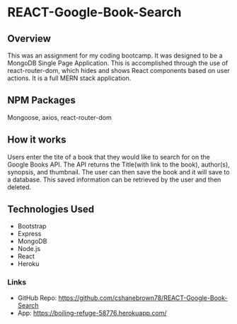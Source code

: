 # REACT-Google-Book-Search

## Overview
This was an assignment for my coding bootcamp.  It was designed to be a MongoDB Single Page Application.  This is accomplished through the use of react-router-dom, which hides and shows React components based on user actions.  It is a full MERN stack application.

## NPM Packages
Mongoose, axios, react-router-dom

## How it works
Users enter the tite of a book that they would like to search for on the Google Books API.  The API returns the Title(with link to the book), author(s), synopsis, and thumbnail.  The user can then save the book and it will save to a database.  This saved information can be retrieved by the user and then deleted.

## Technologies Used
* Bootstrap
* Express
* MongoDB
* Node.js
* React
* Heroku

 ### Links
 * GitHub Repo: https://github.com/cshanebrown78/REACT-Google-Book-Search
 * App: https://boiling-refuge-58776.herokuapp.com/
